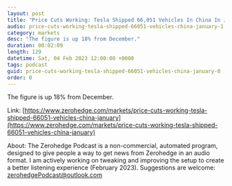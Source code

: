 ```yaml
---
layout: post
title: "Price Cuts Working: Tesla Shipped 66,051 Vehicles In China In January, Up 18% From December"
audio: price-cuts-working-tesla-shipped-66051-vehicles-china-january-1
category: markets
desc: "The figure is up 18% from December."
duration: 00:02:09
length: 129
datetime: Sat, 04 Feb 2023 12:00:00 +0000
tags: podcast
guid: price-cuts-working-tesla-shipped-66051-vehicles-china-january-0
order: 0
---
```

The figure is up 18% from December.

Link: [https://www.zerohedge.com/markets/price-cuts-working-tesla-shipped-66051-vehicles-china-january](https://www.zerohedge.com/markets/price-cuts-working-tesla-shipped-66051-vehicles-china-january)

About: The Zerohedge Podcast is a non-commercial, automated program, designed to give people a way to get news from Zerohedge in an audio format.  I am actively working on tweaking and improving the setup to create a better listening experience (February 2023).  Suggestions are welcome: [zerohedgePodcast@outlook.com](mailto:zerohedgePodcast@outlook.com)